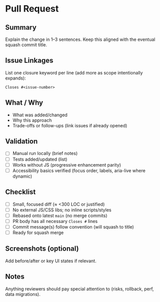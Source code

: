 # Pull Request

## Summary
Explain the change in 1–3 sentences. Keep this aligned with the eventual squash commit title.

## Issue Linkages
List one closure keyword per line (add more as scope intentionally expands):
```
Closes #<issue-number>
```

## What / Why
- What was added/changed
- Why this approach
- Trade-offs or follow-ups (link issues if already opened)

## Validation
- [ ] Manual run locally (brief notes)
- [ ] Tests added/updated (list)
- [ ] Works without JS (progressive enhancement parity)
- [ ] Accessibility basics verified (focus order, labels, aria-live where dynamic)

## Checklist
- [ ] Small, focused diff (≈ <300 LOC or justified)
- [ ] No external JS/CSS libs; no inline scripts/styles
- [ ] Rebased onto latest `main` (no merge commits)
- [ ] PR body has all necessary `Closes #` lines
- [ ] Commit message(s) follow convention (will squash to title)
- [ ] Ready for squash merge

## Screenshots (optional)
Add before/after or key UI states if relevant.

## Notes
Anything reviewers should pay special attention to (risks, rollback, perf, data migrations).
